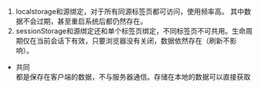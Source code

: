 1. localstorage和源绑定，对于所有同源标签页都可访问，使用频率高。
  其中数据不会过期，甚至重启系统后都仍然存在。
2. sessionStorage和源绑定还和单个标签页绑定，不同标签页不可共用。生命周期仅在当前会话下有效，只要浏览器没有关闭，数据依然存在（刷新不影响）。

* 共同	
都是保存在客户端的数据，不与服务器通信。存储在本地的数据可以直接获取
